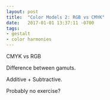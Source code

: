 ```yaml
---
layout: post
title:  "Color Models 2: RGB vs CMYK"
date:   2017-01-01 13:37:11 -0700
tags:
- gestalt
- color harmonies
---
```

CMYK vs RGB

Difference between gamuts.

Additive + Subtractive.

Probably no exercise?
